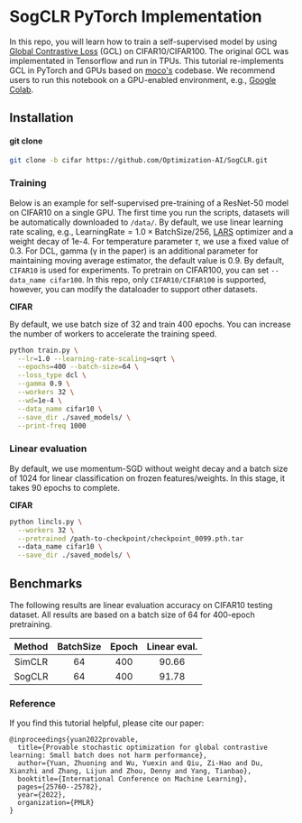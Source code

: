 # SogCLR PyTorch Implementation

In this repo, you will learn how to train a self-supervised model by using [Global Contrastive Loss](https://arxiv.org/abs/2202.12387) (GCL) on CIFAR10/CIFAR100. The original GCL was implementated in Tensorflow and run in TPUs. This tutorial re-implements GCL in PyTorch and GPUs based on [moco's](https://github.com/facebookresearch/moco) codebase. We recommend users to run this notebook on a GPU-enabled environment, e.g., [Google Colab](https://colab.research.google.com/). 


## Installation

#### git clone
```bash
git clone -b cifar https://github.com/Optimization-AI/SogCLR.git
```

### Training  
Below is an example for self-supervised pre-training of a ResNet-50 model on CIFAR10 on a single GPU. The first time you run the scripts, datasets will be automatically downloaded to `/data/`. By default, we use linear learning rate scaling, e.g., $\text{LearningRate}=1.0\times\text{BatchSize}/256$, [LARS](https://arxiv.org/abs/1708.03888) optimizer and a weight decay of 1e-4. For temperature parameter $\tau$, we use a fixed value of 0.3. For DCL, gamma (γ in the paper) is an additional parameter for maintaining moving average estimator, the default value is 0.9. By default, `CIFAR10` is used for experiments. To pretrain on CIFAR100, you can set `--data_name cifar100`. In this repo, only `CIFAR10/CIFAR100` is supported, however, you can modify the dataloader to support other datasets.


**CIFAR**

By default, we use batch size of 32 and train 400 epochs. You can increase the number of workers to accelerate the training speed.

```bash
python train.py \
  --lr=1.0 --learning-rate-scaling=sqrt \
  --epochs=400 --batch-size=64 \
  --loss_type dcl \
  --gamma 0.9 \
  --workers 32 \
  --wd=1e-4 \
  --data_name cifar10 \
  --save_dir ./saved_models/ \
  --print-freq 1000
```

### Linear evaluation
By default, we use momentum-SGD without weight decay and a batch size of 1024 for linear classification on frozen features/weights. In this stage, it takes 90 epochs to complete.

**CIFAR**

```bash
python lincls.py \
  --workers 32 \
  --pretrained /path-to-checkpoint/checkpoint_0099.pth.tar
  --data_name cifar10 \
  --save_dir ./saved_models/ \
```

## Benchmarks

The following results are linear evaluation accuracy on CIFAR10 testing dataset. All results are based on a batch size of 64 for 400-epoch pretraining.

| Method | BatchSize |Epoch | Linear eval. |
|:----------:|:--------:|:--------:|:--------:|
| SimCLR | 64   |   400 |  90.66    |
| SogCLR | 64   |   400 | 91.78  |



### Reference
If you find this tutorial helpful, please cite our paper:
```
@inproceedings{yuan2022provable,
  title={Provable stochastic optimization for global contrastive learning: Small batch does not harm performance},
  author={Yuan, Zhuoning and Wu, Yuexin and Qiu, Zi-Hao and Du, Xianzhi and Zhang, Lijun and Zhou, Denny and Yang, Tianbao},
  booktitle={International Conference on Machine Learning},
  pages={25760--25782},
  year={2022},
  organization={PMLR}
}
```

